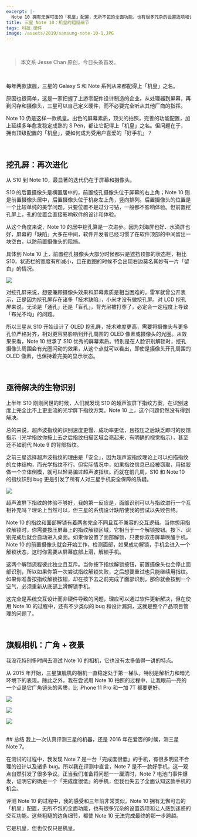 ```yaml
---
excerpt: |-
  Note 10 拥有无懈可击的「机皇」配置，无所不包的全面功能，也有很多冗杂的设置选项和让人感到迷惑的交互功能。这些粗糙的边角细节，都使 Note 10 无法完成最终的那一步跨越。
title: 三星 Note 10：机皇的粗糙细节
tags: 科技 硬件
image: /assets/2019/samsung-note-10-1.JPG
---
```


<br>

> 本文系 Jesse Chan 原创，今日头条首发。

<br>

每年两款旗舰，三星的 Galaxy S 和 Note 系列从来都配得上「机皇」之名。

原因也很简单，这是一家把握了上游零配件设计制造的企业。从处理器到屏幕，再到闪存和摄像头，三星可以自己定义硬件，而不必要完全听从其他厂商的指挥。

Note 10 仍是这样一款机皇。出色的屏幕素质，顶尖的拍照，完善的功能配置，加上延续多年愈发稳定成熟的 S Pen，都让它配得上「机皇」之名。但问题在于，拥有顶级配置的「机皇」，要如何成为受用户喜爱的「好手机」？

<br>

## 挖孔屏：再次进化

从 S10 到 Note 10，最显著的迭代仍在于屏幕和摄像头。

S10 的后置摄像头是横置居中的，前置挖孔摄像头位于屏幕的右上角；Note 10 则是前置摄像头居中，后置摄像头位于机身左上角，竖向排列。后置摄像头的位置是一个比较单纯的美学问题，只要位置不是过分刁钻，一般都不影响体验。但前置挖孔屏上，孔的位置会直接影响软件的设计和体验。

从这个角度来说，Note 10 的居中挖孔算是一次进步。因为刘海屏也好、水滴屏也好，屏幕的「缺陷」大多在中间，软件开发者已经习惯了在软件顶部的中间留出一块空白，以防前置摄像头的阻挡。

具体到 Note 10 上，前置挖孔摄像头大部分时候都只是遮挡顶部的状态栏，相比 S10，状态栏的宽度有所减小，且在截图的时候不会出现右边莫名其妙有一片「留白」的情况。

![](/assets/2019/samsung-note-10-2.JPG)

对挖孔屏来说，想要兼顾摄像头效果和屏幕素质是相当困难的。雷军就曾公开表示，正是因为挖孔屏存在诸多「技术缺陷」，小米才没有做挖孔屏。对 LCD 挖孔屏来说，无论是「通孔」还是「盲孔」，背光层被打穿了，必定会一定程度上导致「布光不均」的问题。

所以三星从 S10 开始设计了 OLED 挖孔屏，技术难度更高，需要将摄像头与更多孔位严格对齐，相对更容易影响到开孔周围的 OLED 像素或摄像头的光圈。从效果来看，Note 10 继承了 S10 优秀的屏幕素质。特别是在人脸识别解锁时，挖孔摄像头周围会有光圈闪动的效果，从这个点就可以看出，即使是摄像头开孔周围的 OLED 像素，也保持着完美的显示状态。

<br>

## 亟待解决的生物识别

上半年 S10 刚刚问世的时候，人们就发现 S10 的超声波屏下指纹方案，在识别速度上完全比不上更主流的光学屏下指纹方案。Note 10 上，这个问题仍然没有得到解决。

总的来说，超声波指纹的识别速度更慢、成功率更低，且按压之后缺乏即时的反馈指示（光学指纹你按上去之后指纹扫描区域会亮起来，有明确的视觉指示），甚至还不如前代 Note 9 的背部指纹。

之前三星选择超声波指纹的理由是「安全」，因为超声波指纹理论上可以扫描指纹的立体结构，而光学指纹不行。但实际情况中，如果指纹信息已经被窃取，用硅胶做一个立体倒模，就可以轻易骗过超声波指纹。而就在前几周，S10 和 Note 10 的指纹识别 bug 更是引发了所有人对三星手机安全保障的质疑。

![](/assets/2019/samsung-note-10-3.JPG)

超声波屏下指纹的体验不够好，我的第一反应是，面部识别可以与指纹进行一个互相补充吗？理论上当然可以，但三星的系统设计缺陷使我的尝试以失败告终。

Note 10 的指纹和面部解锁有着两套完全不同且互不兼容的交互逻辑。当你想用指纹解锁时，你需要按压屏幕上的指纹解锁区域，它相当于一个解锁按钮。按下、识别完成后就会自动进入桌面。如果你设置了面部解锁，只要你双击屏幕唤醒手机，Note 10 的前置摄像头就会开始工作，检测面部，如果成功解锁，手机会进入一个解锁状态，这时你需要从屏幕底部上滑，解锁手机。

这两个解锁流程彼此独立且互斥。当你按下指纹解锁按钮，前置摄像头也会停止面部识别，所以如果你第一次尝试指纹解锁失败，之后想要重试也只能继续用指纹。如果你准备按指纹解锁按钮，却在按下去之前完成了面部识别，那你就会按到一个空气，必须重新从底部上滑解锁手机。

这完全是系统交互设计而非硬件导致的问题，理应可以通过软件更新解决，但在使用 Note 10 的过程中，还有不少类似的 bug 和设计漏洞，这就是整个产品项目管理的问题了。

<br>

## 旗舰相机：广角 + 夜景

我没花特别多时间去测试 Note 10 的相机，它也没有太多值得一讲的特点。

从 2015 年开始，三星旗舰机的相机一直稳定处于第一梯队，特别是解析力和暗光环境下的表现。除此之外，我在尝试用 Note 10 拍照的过程中，让我眼前一亮的一个点是它广角镜头的素质，比 iPhone 11 Pro 和一加 7T 都要更好。

![](/assets/2019/samsung-note-10-4.jpg)

![](/assets/2019/samsung-note-10-5.jpg)

![](/assets/2019/samsung-note-10-6.jpg)

<br>
## 总结
我上一次认真评测三星的机器，还是 2016 年在爱否的时候，测三星 Note 7。

在测试的过程中，我发现 Note 7 是一台「完成度很低」的手机，有很多明显不合理的设计以及诸多 bug。所以我在评测中直言，Note 7 是不一款好手机，这一观点自然引发了很多争议。正当我们准备将问题一一厘清时，Note 7 电池门事件爆发，证明它的确是一个「完成度很低」的手机，但我也失去了全面认知这款手机的机会。

评测 Note 10 的过程中，我的感受和三年前非常类似。Note 10 拥有无懈可击的「机皇」配置，无所不包的全面功能，也有很多冗杂的设置选项和让人感到迷惑的交互功能。这些粗糙的边角细节，都使 Note 10 无法完成最终的那一步跨越。

它是机皇，但也仅仅只是机皇。
